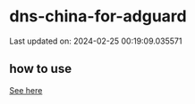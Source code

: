 # dns-china-for-adguard

Last updated on: 2024-02-25 00:19:09.035571

## how to use

[See here](https://github.com/AdguardTeam/AdGuardHome/wiki/Configuration#upstreams-from-file)